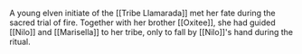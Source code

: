 A young elven initiate of the [[Tribe Llamarada]] met her fate during the sacred trial of fire. Together with her brother [[Oxitee]], she had guided [[Nilo]] and [[Marisella]] to her tribe, only to fall by [[Nilo]]'s hand during the ritual.